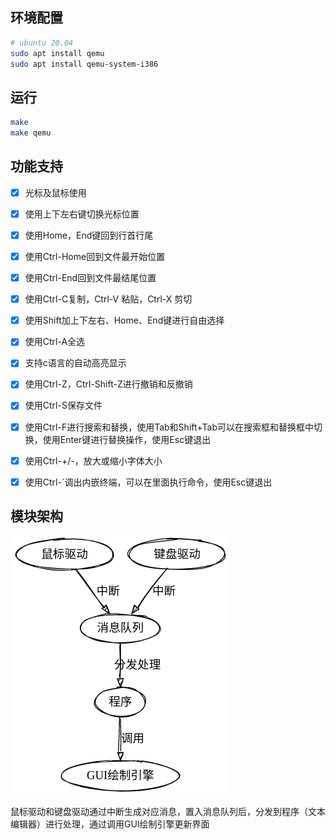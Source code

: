## 环境配置
```bash
# ubuntu 20.04
sudo apt install qemu
sudo apt install qemu-system-i386
```



## 运行

```bash
make
make qemu
```



## 功能支持
- [x] 光标及鼠标使用
- [x] 使用上下左右键切换光标位置
- [x] 使用Home，End键回到行首行尾
- [x] 使用Ctrl-Home回到文件最开始位置
- [x] 使用Ctrl-End回到文件最结尾位置
- [x] 使用Ctrl-C复制，Ctrl-V 粘贴，Ctrl-X 剪切
- [x] 使用Shift加上下左右、Home、End键进行自由选择
- [x] 使用Ctrl-A全选
- [x] 支持c语言的自动高亮显示
- [x] 使用Ctrl-Z，Ctrl-Shift-Z进行撤销和反撤销
- [x] 使用Ctrl-S保存文件
- [x] 使用Ctrl-F进行搜索和替换，使用Tab和Shift+Tab可以在搜索框和替换框中切换，使用Enter键进行替换操作，使用Esc键退出
- [x] 使用Ctrl-+/-，放大或缩小字体大小
- [x] 使用Ctrl-`调出内嵌终端，可以在里面执行命令，使用Esc键退出



## 模块架构

![](graph.png)

鼠标驱动和键盘驱动通过中断生成对应消息，置入消息队列后，分发到程序（文本编辑器）进行处理，通过调用GUI绘制引擎更新界面



